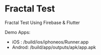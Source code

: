 # Fractal Test

Fractal Test Using Firebase & Flutter

Demo Apps:

- iOS : /build/ios/iphoneos/Runner.app
- Androd: /build/app/outputs/apk/app.apk

